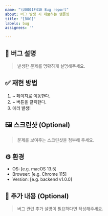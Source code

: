 ```yaml
---
name: "\U0001F41E Bug report"
about: 버그 발생 시 제보하는 템플릿
title: "[BUG]"
labels: bug
assignees: ''

---
```


## 🐞 버그 설명
>발생한 문제를 명확하게 설명해주세요.

## ✅ 재현 방법
1. ~ 페이지로 이동한다.
2. ~ 버튼을 클릭한다.
3. 에러 발생!

## 🖼️ 스크린샷 (Optional)
>문제를 보여주는 스크린샷을 첨부해 주세요.

## ⚙️ 환경
- OS: [e.g. macOS 13.5]
- Browser: [e.g. Chrome 115]
- Version: [e.g. backend v1.0.0]

## 💬 추가 내용 (Optional)
>버그 관련 추가 설명이 필요하다면 작성해주세요.
